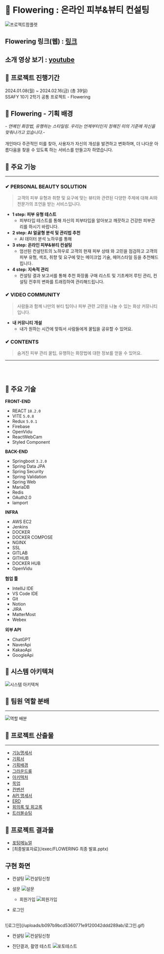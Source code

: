 # 🌸 Flowering : 온라인 피부&뷰티 컨설팅

![프로젝트팜플렛](/docs/img/Pamphlet.png)

## Flowering 링크(웹) : [링크](https://i10c106.p.ssafy.io)
## 소개 영상 보기 : [youtube](https://youtu.be/Eyb5xEbmk2A)


## 🌷 프로젝트 진행기간
2024.01.08(월) ~ 2024.02.16(금) (총 39일) <br>
SSAFY 10기 2학기 공통 프로젝트 - Flowering
</br>

## 🌷 Flowering - 기획 배경
*- 연예인 화장법, 유행하는 스타일링. 우리는 언제부터인지 정해진 미의 기준에 자신을 맞춰나가고 있습니다.-* <br></br>
개인마다 주관적인 미를 찾아, 사용자가 자신의 개성을 발견하고 변화하며, 더 나다운 아름다움을 찾을 수 있도록 하는 서비스를 만들고자 하였습니다.


## 🌷 주요 기능

---
### ✔ PERSONAL BEAUTY SOLUTION
> 고객의 피부 유형과 취향 및 요구에 맞는 뷰티와 관련된 다양한 주제에 대해 AI와 전문가의 조언을 받는 서비스입니다.
- **1 step: 피부 유형 테스트** 
  - 피부타입 테스트를 통해 자신의 피부타입을 알아보고 깨끗하고 건강한 피부관리를 하시기 바랍니다.
- **2 step: AI 얼굴형 분석 및 관리법 추천**
  - AI 데이터 분석 노하우를 통해 
- **3 step: 온라인 피부&뷰티 컨설팅**
  - 엄선된 컨설턴트의 노하우로 고객의 현재 피부 상태
    와 고민을 점검하고 고객의 피부 유형, 색조, 취향 및 요구에 맞는 메이크업 기술, 헤어스타일 등을
    추천해드립니다.
- **4 step: 지속적 관리**
  - 컨설팅 결과 보고서를 통해 추천 화장품 구매 리스트 및 기초케어 루틴 관리, 컨설팅 전후의 변화를 트래킹하여 관리해드립니다. 

### ✔ VIDEO COMMUNITY
> 사람들과 함께 나만의 뷰티 팁이나 피부 관련 고민을 나눌 수 있는 화상 커뮤니티입니다.
- **내 커뮤니티 개설**
  - 내가 원하는 시간에 맞춰서 사람들에게 꿀팁을 공유할 수 있어요.

### ✔ CONTENTS
> 숨겨진 피부 관리 꿀팁, 유행하는 화장법에 대한 정보를 얻을 수 있어요.

---

<br></br>

## 🌷 주요 기술

**FRONT-END**
- REACT `18.2.0`
- VITE  `5.0.8`
- Redux `5.0.1`
- Firebase 
- OpenVidu
- ReactWebCam
- Styled Component

**BACK-END**
- Springboot `3.2.0`
- Spring Data JPA
- Spring Security
- Spring Validation
- Spring Web
- MariaDB
- Redis
- OAuth2.0
- Iamport


**INFRA**
- AWS EC2
- Jenkins
- DOCKER
- DOCKER COMPOSE
- NGINX
- SSL
- GITLAB
- GITHUB
- DOCKER HUB
- OpenVidu

**협업 툴**
- IntelliJ IDE
- VS Code IDE
- Git
- Notion
- JIRA
- MatterMost
- Webex

**외부 API**
- ChatGPT
- NaverApi
- KakaoApi
- GoogleApi


## 🌷 시스템 아키텍쳐

![시스템 아키텍쳐](/docs/img/아키텍처.png)

## 🌷 팀원 역할 분배
---
![역할 배분](docs/img/C106팀역할.png)

## 🌷 프로젝트 산출물
---
- [기능명세서](/docs/기능명세서.md)
- [기획서](/docs/기획서.md)
- [기획배경](/docs/기획배경.md)
- [그라운드룰](/docs/그라운드룰.md)
- [아키텍처](/docs/서비스_아키텍처.md)
- [목업](/docs/목업.md)
- [컨벤션](/docs/컨벤션.md)
- [API 명세서](/docs/API.md)
- [ERD](/docs/ERD.md)
- [회의록 및 회고록](/docs/회의록.md)
- [트러블슈팅](/docs/버그리포트.md)

## 🌷 프로젝트 결과물
- [포팅메뉴얼](/exec/Flowering_포팅_메뉴얼.docx)
- [최종발표자료](/exec/FLOWERING 최종 발표.pptx)

## 구현 화면
* 컨설팅
  ![컨설팅신청](/uploads/c9664698ec6aa83cc8845246a57dd554/컨설팅신청.gif)

* 설문
  ![설문](/uploads/13029f5ed0cf0ece1b5d3f96b859b164/설문.gif)

  * 회원가입
  ![회원가입](/uploads/f912361a5d2da43f851403ec51f7f63d/회원가입.gif)

* 로그인
<br/>
  ![로그인](/uploads/b097b9bcd5360771e9120042ddd289ab/로그인.gif)

* 컨설팅
  ![컨설팅신청](/uploads/c9664698ec6aa83cc8845246a57dd554/컨설팅신청.gif)



* 진단결과, 촬영 테스트
  ![포토테스트](/uploads/066aef4f6bc44a835d418d2dd945df68/포토테스트.gif)
